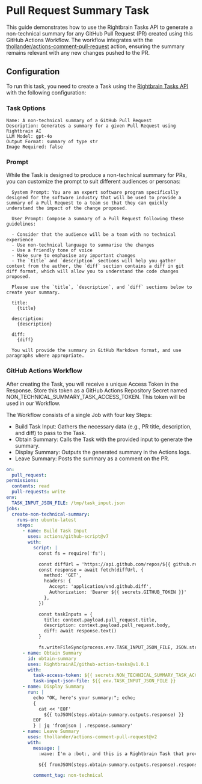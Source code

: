 # Pull Request Summary Task

This guide demonstrates how to use the Rightbrain Tasks API to generate a non-technical summary for any GitHub Pull Request (PR) created using this GitHub Actions Workflow. The workflow integrates with the [thollander/actions-comment-pull-request](https://github.com/thollander/actions-comment-pull-request) action, ensuring the summary remains relevant with any new changes pushed to the PR.

## Configuration

To run this task, you need to create a Task using the [Rightbrain Tasks API](https://docs.rightbrain.ai/api-reference/tasks/create-task) with the following configuration:

### Task Options

    Name: A non-technical summary of a GitHub Pull Request
    Description: Generates a summary for a given Pull Request using Rightbrain AI
    LLM Model: gpt-4o
    Output Format: summary of type str
    Image Required: false

### Prompt

While the Task is designed to produce a non-technical summary for PRs, you can customize the prompt to suit different audiences or personas:

```
  System Prompt: You are an expert software program specifically designed for the software industry that will be used to provide a summary of a Pull Request to a team so that they can quickly understand the impact of the change proposed.

  User Prompt: Compose a summary of a Pull Request following these guidelines:

  - Consider that the audience will be a team with no technical experience
  - Use non-technical language to summarise the changes
  - Use a friendly tone of voice
  - Make sure to emphasise any important changes
  - The `title` and `description` sections will help you gather context from the author, the `diff` section contains a diff in git diff format, which will allow you to understand the code changes proposed.

  Please use the `title`, `description`, and `diff` sections below to create your summary.

  title:
    {title}

  description:
    {description}

  diff:
    {diff}

  You will provide the summary in GitHub Markdown format, and use paragraphs where appropriate.

```

### GitHub Actions Workflow

After creating the Task, you will receive a unique Access Token in the Response. Store this token as a GitHub Actions Repository Secret named NON_TECHNICAL_SUMMARY_TASK_ACCESS_TOKEN. This token will be used in our Workflow.

The Workflow consists of a single Job with four key Steps:

- Build Task Input: Gathers the necessary data (e.g., PR title, description, and diff) to pass to the Task.
- Obtain Summary: Calls the Task with the provided input to generate the summary.
- Display Summary: Outputs the generated summary in the Actions logs.
- Leave Summary: Posts the summary as a comment on the PR.

```yaml
on:
  pull_request:
permissions:
  contents: read
  pull-requests: write
env:
  TASK_INPUT_JSON_FILE: /tmp/task_input.json
jobs:
  create-non-technical-summary:
    runs-on: ubuntu-latest
    steps:
      - name: Build Task Input
        uses: actions/github-script@v7
        with:
          script: |
            const fs = require('fs');

            const diffUrl = 'https://api.github.com/repos/${{ github.repository }}/pulls/${{ github.event.pull_request.number }}'
            const response = await fetch(diffUrl, {
              method: 'GET',
              headers: {
                Accept: 'application/vnd.github.diff',
                Authorization: 'Bearer ${{ secrets.GITHUB_TOKEN }}'
              },
            })

            const taskInputs = {
              title: context.payload.pull_request.title,
              description: context.payload.pull_request.body,
              diff: await response.text()
            }

            fs.writeFileSync(process.env.TASK_INPUT_JSON_FILE, JSON.stringify(taskInputs))
      - name: Obtain Summary
        id: obtain-summary
        uses: RightbrainAI/github-action-tasks@v1.0.1
        with:
          task-access-token: ${{ secrets.NON_TECHNICAL_SUMMARY_TASK_ACCESS_TOKEN }}
          task-input-json-file: ${{ env.TASK_INPUT_JSON_FILE }}
      - name: Display Summary
        run: |
          echo "OK, here's your summary:"; echo;
          {
            cat << 'EOF'
              ${{ toJSON(steps.obtain-summary.outputs.response) }}
          EOF
          } | jq 'fromjson | .response.summary'
      - name: Leave Summary
        uses: thollander/actions-comment-pull-request@v2
        with:
          message: |
            :wave: I'm a :bot:, and this is a Rightbrain Task that provides an automated **non-technical** summary for this PR.

            ${{ fromJSON(steps.obtain-summary.outputs.response).response.summary }}

          comment_tag: non-technical
```
